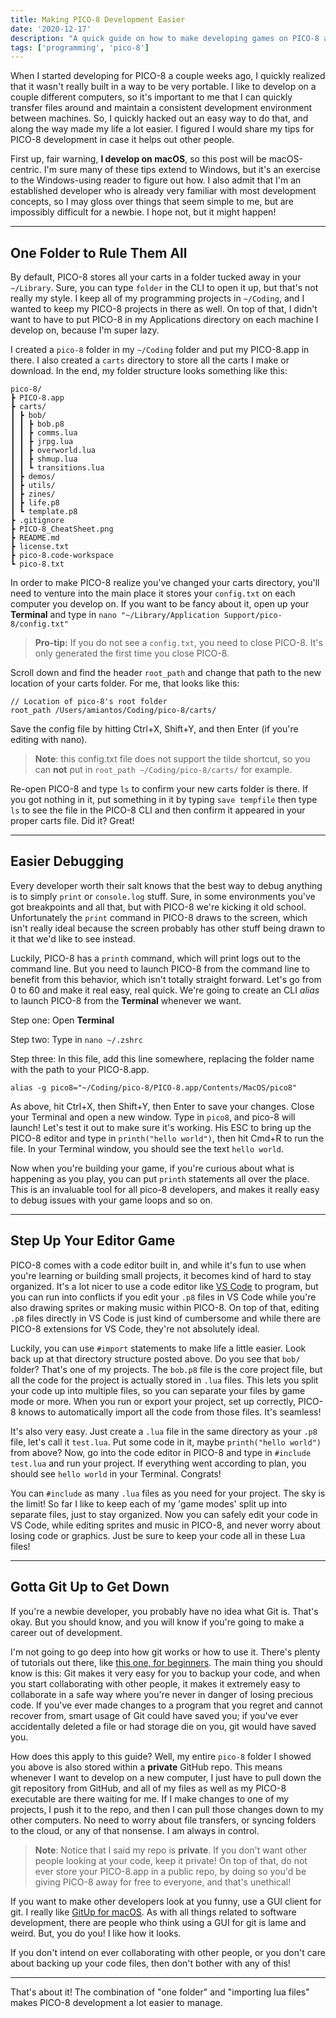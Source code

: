 ```yaml
---
title: Making PICO-8 Development Easier
date: '2020-12-17'
description: "A quick guide on how to make developing games on PICO-8 a bit friendlier for established developers."
tags: ['programming', 'pico-8']
---
```


When I started developing for PICO-8 a couple weeks ago, I quickly realized that it wasn't really built in a way to be very portable. I like to develop on a couple different computers, so it's important to me that I can quickly transfer files around and maintain a consistent development environment between machines. So, I quickly hacked out an easy way to do that, and along the way made my life a lot easier. I figured I would share my tips for PICO-8 development in case it helps out other people.

First up, fair warning, **I develop on macOS**, so this post will be macOS-centric. I'm sure many of these tips extend to Windows, but it's an exercise to the Windows-using reader to figure out how. I also admit that I'm an established developer who is already very familiar with most development concepts, so I may gloss over things that seem simple to me, but are impossibly difficult for a newbie. I hope not, but it might happen!

---

## One Folder to Rule Them All

By default, PICO-8 stores all your carts in a folder tucked away in your `~/Library`. Sure, you can type `folder` in the CLI to open it up, but that's not really my style. I keep all of my programming projects in `~/Coding`, and I wanted to keep my PICO-8 projects in there as well. On top of that, I didn't want to have to put PICO-8 in my Applications directory on each machine I develop on, because I'm super lazy.

I created a `pico-8` folder in my `~/Coding` folder and put my PICO-8.app in there. I also created a `carts` directory to store all the carts I make or download. In the end, my folder structure looks something like this:

```
pico-8/
┣ PICO-8.app
┣ carts/
┃ ┣ bob/
┃ ┃ ┣ bob.p8
┃ ┃ ┣ comms.lua
┃ ┃ ┣ jrpg.lua
┃ ┃ ┣ overworld.lua
┃ ┃ ┣ shmup.lua
┃ ┃ ┗ transitions.lua
┃ ┣ demos/
┃ ┣ utils/
┃ ┣ zines/
┃ ┣ life.p8
┃ ┗ template.p8
┣ .gitignore
┣ PICO-8_CheatSheet.png
┣ README.md
┣ license.txt
┣ pico-8.code-workspace
┗ pico-8.txt
```

In order to make PICO-8 realize you've changed your carts directory, you'll need to venture into the main place it stores your `config.txt` on each computer you develop on. If you want to be fancy about it, open up your **Terminal** and type in `nano "~/Library/Application Support/pico-8/config.txt"`

> **Pro-tip:** If you do not see a `config.txt`, you need to close PICO-8. It's only generated the first time you close PICO-8.

Scroll down and find the header `root_path` and change that path to the new location of your carts folder. For me, that looks like this: 

```
// Location of pico-8's root folder
root_path /Users/amiantos/Coding/pico-8/carts/
```

Save the config file by hitting Ctrl+X, Shift+Y, and then Enter (if you're editing with nano).

> **Note**: this config.txt file does not support the tilde shortcut, so you can **not** put in `root_path ~/Coding/pico-8/carts/` for example.

Re-open PICO-8 and type `ls` to confirm your new carts folder is there. If you got nothing in it, put something in it by typing `save tempfile` then type `ls` to see the file in the PICO-8 CLI and then confirm it appeared in your proper carts file. Did it? Great!

---

## Easier Debugging

Every developer worth their salt knows that the best way to debug anything is to simply `print` or `console.log` stuff. Sure, in some environments you've got breakpoints and all that, but with PICO-8 we're kicking it old school. Unfortunately the `print` command in PICO-8 draws to the screen, which isn't really ideal because the screen probably has other stuff being drawn to it that we'd like to see instead.

Luckily, PICO-8 has a `printh` command, which will print logs out to the command line. But you need to launch PICO-8 from the command line to benefit from this behavior, which isn't totally straight forward. Let's go from 0 to 60 and make it real easy, real quick. We're going to create an CLI *alias* to launch PICO-8 from the **Terminal** whenever we want.

Step one: Open **Terminal**

Step two: Type in `nano ~/.zshrc`

Step three: In this file, add this line somewhere, replacing the folder name with the path to your PICO-8.app.

```
alias -g pico8="~/Coding/pico-8/PICO-8.app/Contents/MacOS/pico8"
```

As above, hit Ctrl+X, then Shift+Y, then Enter to save your changes. Close your Terminal and open a new window. Type in `pico8`, and pico-8 will launch! Let's test it out to make sure it's working. His ESC to bring up the PICO-8 editor and type in `printh("hello world")`, then hit Cmd+R to run the file. In your Terminal window, you should see the text `hello world`.

Now when you're building your game, if you're curious about what is happening as you play, you can put `printh` statements all over the place. This is an invaluable tool for all pico-8 developers, and makes it really easy to debug issues with your game loops and so on.

---

## Step Up Your Editor Game

PICO-8 comes with a code editor built in, and while it's fun to use when you're learning or building small projects, it becomes kind of hard to stay organized. It's a lot nicer to use a code editor like [VS Code](https://code.visualstudio.com) to program, but you can run into conflicts if you edit your `.p8` files in VS Code while you're also drawing sprites or making music within PICO-8. On top of that, editing `.p8` files directly in VS Code is just kind of cumbersome and while there are PICO-8 extensions for VS Code, they're not absolutely ideal.

Luckily, you can use `#import` statements to make life a little easier. Look back up at that directory structure posted above. Do you see that `bob/` folder? That's one of my projects. The `bob.p8` file is the core project file, but all the code for the project is actually stored in `.lua` files. This lets you split your code up into multiple files, so you can separate your files by game mode or more. When you run or export your project, set up correctly, PICO-8 knows to automatically import all the code from those files. It's seamless!

It's also very easy. Just create a `.lua` file in the same directory as your `.p8` file, let's call it `test.lua`. Put some code in it, maybe `printh("hello world")` from above? Now, go into the code editor in PICO-8 and type in `#include test.lua` and run your project. If everything went according to plan, you should see `hello world` in your Terminal. Congrats!

You can `#include` as many `.lua` files as you need for your project. The sky is the limit! So far I like to keep each of my 'game modes' split up into separate files, just to stay organized. Now you can safely edit your code in VS Code, while editing sprites and music in PICO-8, and never worry about losing code or graphics. Just be sure to keep your code all in these Lua files!

---

## Gotta Git Up to Get Down

If you're a newbie developer, you probably have no idea what Git is. That's okay. But you should know, and you will know if you're going to make a career out of development.

I'm not going to go deep into how git works or how to use it. There's plenty of tutorials out there, like [this one, for beginners](https://product.hubspot.com/blog/git-and-github-tutorial-for-beginners). The main thing you should know is this: Git makes it very easy for you to backup your code, and when you start collaborating with other people, it makes it extremely easy to collaborate in a safe way where you're never in danger of losing precious code. If you've ever made changes to a program that you regret and cannot recover from, smart usage of Git could have saved you; if you've ever accidentally deleted a file or had storage die on you, git would have saved you.

How does this apply to this guide? Well, my entire `pico-8` folder I showed you above is also stored within a **private** GitHub repo. This means whenever I want to develop on a new computer, I just have to pull down the git repository from GitHub, and all of my files as well as my PICO-8 executable are there waiting for me. If I make changes to one of my projects, I push it to the repo, and then I can pull those changes down to my other computers. No need to worry about file transfers, or syncing folders to the cloud, or any of that nonsense. I am always in control.

> **Note**: Notice that I said my repo is **private**. If you don't want other people looking at your code, keep it private! On top of that, do not ever store your PICO-8.app in a public repo, by doing so you'd be giving PICO-8 away for free to everyone, and that's unethical!

If you want to make other developers look at you funny, use a GUI client for git. I really like [GitUp for macOS](https://gitup.co). As with all things related to software development, there are people who think using a GUI for git is lame and weird. But, you do you! I like how it looks.

If you don't intend on ever collaborating with other people, or you don't care about backing up your code files, then don't bother with any of this!

---

That's about it! The combination of "one folder" and "importing lua files" makes PICO-8 development a lot easier to manage.